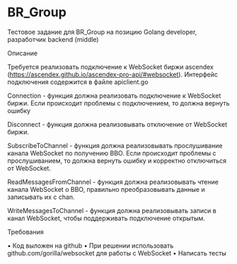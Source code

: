 # BR_Group
Тестовое задание для BR_Group на позицию Golang developer, разработчик backend (middle)

Описание

Требуется реализовать подключение к WebSocket биржи ascendex (https://ascendex.github.io/ascendex-pro-api/#websocket). Интерфейс подключения содержится в файле apiclient.go

Connection - функция должна реализовать подключение к WebSocket биржи. Если происходит проблемы с подключением, то должна вернуть ошибку

Disconnect - функция должна реализовывать отключение от WebSocket биржи.

SubscribeToChannel - функция должна реализовывать прослушивание канала WebSocket по получению BBO. Если происходит проблемы с прослушиванием, то должна вернуть ошибку и корректно отключиться от WebSocket.

ReadMessagesFromChannel - функция должна реализовывать чтение канала WebSocket о BBO, правильно преобразовывать данные и записывать их с chan.

WriteMessagesToChannel - функция должна реализовывать записи в канал WebSocket, чтобы поддерживать подключение открытым.

Требования

• Код выложен на github
• При решении использовать github.com/gorilla/websocket для работы с WebSocket
• Написать тесты
